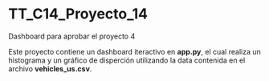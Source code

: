 # TT_C14_Proyecto_14
Dashboard para aprobar el proyecto 4

Este proyecto contiene un dashboard iteractivo en **app.py**, el cual realiza un histograma y un gráfico de disperción utilizando la data contenida en el archivo **vehicles_us.csv**.
